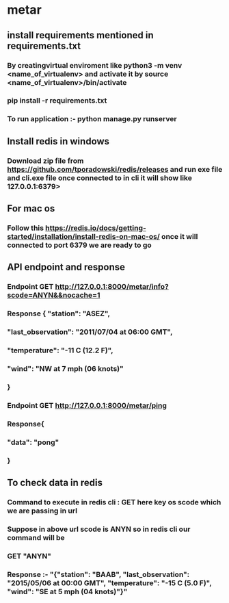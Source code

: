 # metar

## install requirements mentioned in requirements.txt
### By creatingvirtual enviroment like python3 -m venv <name_of_virtualenv> and activate it by source <name_of_virtualenv>/bin/activate
### pip install -r requirements.txt
### To run application :- python manage.py runserver

## Install redis in windows 
### Download zip file from https://github.com/tporadowski/redis/releases and run exe file and cli.exe file once connected to in cli it will show like 127.0.0.1:6379>

## For mac os 
### Follow this https://redis.io/docs/getting-started/installation/install-redis-on-mac-os/ once it will connected to port 6379 we are ready to go

## API endpoint and response 
### Endpoint   GET http://127.0.0.1:8000/metar/info?scode=ANYN&&nocache=1
### Response { "station": "ASEZ",
###    "last_observation": "2011/07/04 at 06:00 GMT",
###    "temperature": "-11 C (12.2 F)",
###    "wind": "NW at 7 mph (06 knots)"
### }
### Endpoint   GET http://127.0.0.1:8000/metar/ping
### Response{
###    "data": "pong"
### }
## To check data in redis 
### Command to execute in redis cli : GET <KEY> here key os scode which we are passing in url 
### Suppose in above url scode is ANYN so in redis cli our command will be 
### GET "ANYN"
### Response :-  "{\"station\": \"BAAB\", \"last_observation\": \"2015/05/06 at 00:00 GMT\", \"temperature\": \"-15 C (5.0 F)\", \"wind\": \"SE at 5 mph (04 knots)\"}"
